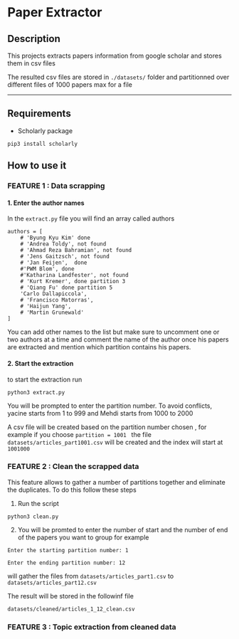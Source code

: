# Paper Extractor

## Description

This projects extracts papers information from google scholar and stores them in csv files

The resulted csv files are stored in `./datasets/` folder and partitionned over different files of 1000 papers max for a file

***

## Requirements
-  Scholarly package 

```
pip3 install scholarly
```



## How to use it

### FEATURE 1 : Data scrapping

#### 1. Enter the author names 

In the `extract.py` file you will find an array called authors


```
authors = [
    # 'Byung Kyu Kim' done 
    # 'Andrea Toldy', not found
    # 'Ahmad Reza Bahramian', not found
    # 'Jens Gaitzsch', not found
    # 'Jan Feijen',  done
    #'PWM Blom', done
    #'Katharina Landfester', not found
    # 'Kurt Kremer', done partition 3
    # 'Qiang Fu' done partition 5
    'Carlo Dallapiccola',
    # 'Francisco Matorras',
    # 'Haijun Yang',
    # 'Martin Grunewald'
]
```




You can add other names to the list but make sure to uncomment one or two authors at a time and comment the name of the author once his papers are extracted and mention which partition contains his papers.
 
 
 
#### 2. Start the extraction
to start the extraction run 
```
python3 extract.py
```
You will be prompted to enter the partition number. To avoid conflicts, yacine starts from 1 to 999 and Mehdi starts from 1000 to 2000


A csv file will be created based on the partition number chosen , for example if you choose `partition = 1001 ` the file `datasets/articles_part1001.csv` will be created and the index will start at `1001000`


### FEATURE 2 : Clean the scrapped data

This feature allows to gather a number of partitions together and eliminate the duplicates. To do this follow these steps

1. Run the script
```
python3 clean.py
```
2. You will be promted to enter the number of start and the number of end of the papers you want to group
for example 

```
Enter the starting partition number: 1
```  
```
Enter the ending partition number: 12
```  
will gather the files from `datasets/articles_part1.csv` to `datasets/articles_part12.csv`

The result will be stored in the followinf file 
```
datasets/cleaned/articles_1_12_clean.csv
```


### FEATURE 3 : Topic extraction from cleaned data

